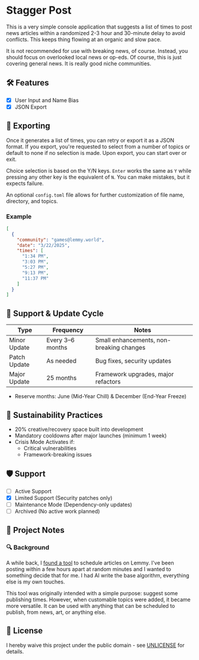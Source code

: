 # Stagger Post

This is a very simple console application that suggests a list of times to post news articles within a randomized 2-3 hour and 30-minute delay to avoid conflicts. This keeps thing flowing at an organic and slow pace.

It is not recommended for use with breaking news, of course. Instead, you should focus on overlooked local news or op-eds. Of course, this is just covering general news. It is really good niche communities.

## 🛠 Features

* [x] User Input and Name Bias
* [x] JSON Export

## 📩 Exporting

Once it generates a list of times, you can retry or export it as a JSON format. If you export, you're requested to select from a number of topics or default to none if no selection is made. Upon export, you can start over or exit.

Choice selection is based on the Y/N keys. ``Enter`` works the same as ``Y`` while pressing any other key is the equivalent of ``N``. You can make mistakes, but it expects failure.

An optional ``config.toml`` file allows for further customization of file name, directory, and topics.

### Example

```json
[
  {
    "community": "games@lemmy.world",
    "date": "3/22/2025",
    "times": [
      "1:34 PM",
      "3:03 PM",
      "5:27 PM",
      "9:13 PM",
      "11:37 PM"
    ]
  }
]
```

## 📅 Support & Update Cycle

| Type         | Frequency        | Notes                                    |
| ------------ | ---------------- | ---------------------------------------- |
| Minor Update | Every 3–6 months | Small enhancements, non-breaking changes |
| Patch Update | As needed        | Bug fixes, security updates              |
| Major Update | 25 months        | Framework upgrades, major refactors      |

* Reserve months: June (Mid-Year Chill) & December (End-Year Freeze)

## 🧘 Sustainability Practices

* 20% creative/recovery space built into development
* Mandatory cooldowns after major launches (minimum 1 week)
* Crisis Mode Activates if:
  * Critical vulnerabilities
  * Framework-breaking issues

## 🛡️ Support

- [ ] Active Support
- [x] Limited Support (Security patches only)
- [ ] Maintenance Mode (Dependency-only updates)
- [ ] Archived (No active work planned)

## 📓 Project Notes

### 🔍 Background

A while back, I [found a tool](https://schedule.lemmings.world) to schedule articles on Lemmy. I've been posting within a few hours apart at random minutes and I wanted to something decide that for me. I had AI write the base algorithm, everything else is my own touches.

This tool was originally intended with a simple purpose: suggest some publishing times. However, when customable topics were added, it became more versatile. It can be used with anything that can be scheduled to publish, from news, art, or anything else.

## 📄 License

I hereby waive this project under the public domain - see [UNLICENSE](UNLICENSE) for details.
